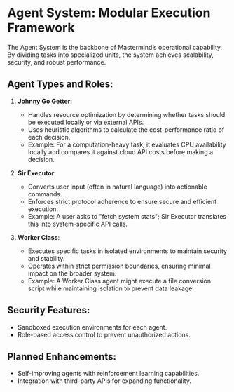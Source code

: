 
# Agent System: Modular Execution Framework

The Agent System is the backbone of Mastermind’s operational capability. By dividing tasks into specialized units, the system achieves scalability, security, and robust performance.

## Agent Types and Roles:
1. **Johnny Go Getter**:
   - Handles resource optimization by determining whether tasks should be executed locally or via external APIs.
   - Uses heuristic algorithms to calculate the cost-performance ratio of each decision.
   - Example: For a computation-heavy task, it evaluates CPU availability locally and compares it against cloud API costs before making a decision.

2. **Sir Executor**:
   - Converts user input (often in natural language) into actionable commands.
   - Enforces strict protocol adherence to ensure secure and efficient execution.
   - Example: A user asks to "fetch system stats"; Sir Executor translates this into system-specific API calls.

3. **Worker Class**:
   - Executes specific tasks in isolated environments to maintain security and stability.
   - Operates within strict permission boundaries, ensuring minimal impact on the broader system.
   - Example: A Worker Class agent might execute a file conversion script while maintaining isolation to prevent data leakage.

## Security Features:
- Sandboxed execution environments for each agent.
- Role-based access control to prevent unauthorized actions.

## Planned Enhancements:
- Self-improving agents with reinforcement learning capabilities.
- Integration with third-party APIs for expanding functionality.
